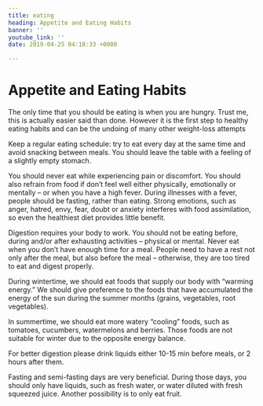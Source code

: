 ```yaml
---
title: eating
heading: Appetite and Eating Habits
banner: ''
youtube_link: ''
date: 2019-04-25 04:18:33 +0000

---
```

# Appetite and Eating Habits

The only time that you should be eating is when you are hungry. Trust me, this is actually easier said than done. However it is the first step to healthy eating habits and can be the undoing of many other weight-loss attempts

Keep a regular eating schedule: try to eat every day at the same time and avoid snacking between meals. You should leave the table with a feeling of a slightly empty stomach.

You should never eat while experiencing pain or discomfort. You should also refrain from food if don’t feel well either physically, emotionally or mentally – or when you have a high fever. During illnesses with a fever, people should be fasting, rather than eating. Strong emotions, such as anger, hatred, envy, fear, doubt or anxiety interferes with food assimilation, so even the healthiest diet provides little benefit.

Digestion requires your body to work. You should not be eating before, during and/or after exhausting activities – physical or mental. Never eat when you don’t have enough time for a meal. People need to have a rest not only after the meal, but also before the meal – otherwise, they are too tired to eat and digest properly.

During wintertime, we should eat foods that supply our body with “warming energy.” We should give preference to the foods that have accumulated the energy of the sun during the summer months (grains, vegetables, root vegetables).

In summertime, we should eat more watery “cooling” foods, such as tomatoes, cucumbers, watermelons and berries. Those foods are not suitable for winter due to the opposite energy balance.

For better digestion please drink liquids either 10-15 min before meals, or 2 hours after them.

Fasting and semi-fasting days are very beneficial. During those days, you should only have liquids, such as fresh water, or water diluted with fresh squeezed juice. Another possibility is to only eat fruit.